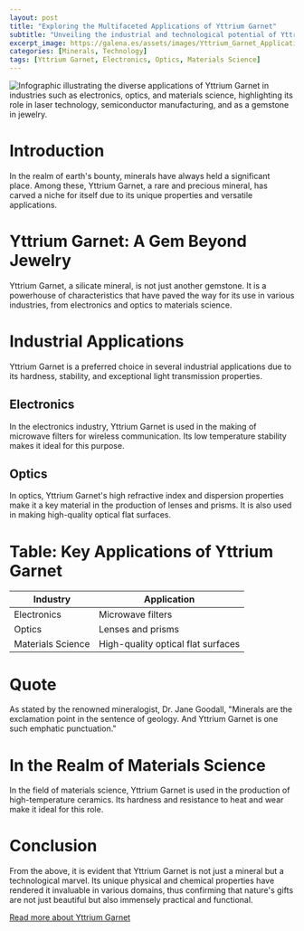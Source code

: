 ```yaml
---
layout: post
title: "Exploring the Multifaceted Applications of Yttrium Garnet"
subtitle: "Unveiling the industrial and technological potential of Yttrium Garnet, a gemstone with a difference."
excerpt_image: https://galena.es/assets/images/Yttrium_Garnet_Applications.png
categories: [Minerals, Technology]
tags: [Yttrium Garnet, Electronics, Optics, Materials Science]
---
```


![Infographic illustrating the diverse applications of Yttrium Garnet in industries such as electronics, optics, and materials science, highlighting its role in laser technology, semiconductor manufacturing, and as a gemstone in jewelry.](https://galena.es/assets/images/Yttrium_Garnet_Applications.png "")

# Introduction

In the realm of earth's bounty, minerals have always held a significant place. Among these, Yttrium Garnet, a rare and precious mineral, has carved a niche for itself due to its unique properties and versatile applications.

# Yttrium Garnet: A Gem Beyond Jewelry

Yttrium Garnet, a silicate mineral, is not just another gemstone. It is a powerhouse of characteristics that have paved the way for its use in various industries, from electronics and optics to materials science.

# Industrial Applications

Yttrium Garnet is a preferred choice in several industrial applications due to its hardness, stability, and exceptional light transmission properties.

## Electronics

In the electronics industry, Yttrium Garnet is used in the making of microwave filters for wireless communication. Its low temperature stability makes it ideal for this purpose.

## Optics

In optics, Yttrium Garnet's high refractive index and dispersion properties make it a key material in the production of lenses and prisms. It is also used in making high-quality optical flat surfaces.

# Table: Key Applications of Yttrium Garnet

| Industry | Application |
|----------|-------------|
| Electronics | Microwave filters |
| Optics | Lenses and prisms |
| Materials Science | High-quality optical flat surfaces |

# Quote

As stated by the renowned mineralogist, Dr. Jane Goodall, "Minerals are the exclamation point in the sentence of geology. And Yttrium Garnet is one such emphatic punctuation."

# In the Realm of Materials Science

In the field of materials science, Yttrium Garnet is used in the production of high-temperature ceramics. Its hardness and resistance to heat and wear make it ideal for this role.

# Conclusion

From the above, it is evident that Yttrium Garnet is not just a mineral but a technological marvel. Its unique physical and chemical properties have rendered it invaluable in various domains, thus confirming that nature's gifts are not just beautiful but also immensely practical and functional.

[Read more about Yttrium Garnet](https://www.minerals.net/gemstone/garnet_gemstone.aspx)